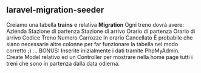 ## laravel-migration-seeder

Creiamo una tabella **trains** e relativa **Migration**
Ogni treno dovrà avere:
Azienda
Stazione di partenza
Stazione di arrivo
Orario di partenza
Orario di arrivo
Codice Treno
Numero Carrozze
In orario
Cancellato
È probabile che siano necessarie altre colonne per far funzionare la tabella nel modo corretto ;) ...
BONUS:
Inserite inizialmente i dati tramite PhpMyAdmin.
Create Model relativo ed un Controller per mostrare nella home page tutti i treni che sono in partenza dalla data odierna.
